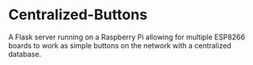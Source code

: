 # Centralized-Buttons
A Flask server running on a Raspberry Pi allowing for multiple ESP8266 boards to work as simple buttons on the network with a centralized database.
